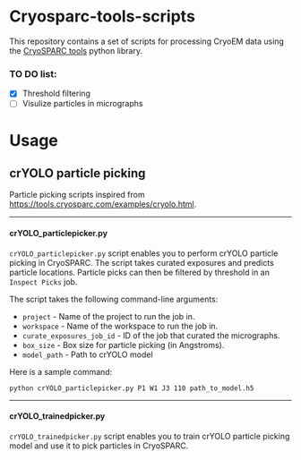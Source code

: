 # Cryosparc-tools-scripts
This repository contains a set of scripts for processing CryoEM data using the [CryoSPARC tools](https://tools.cryosparc.com/intro.html) python library.

### TO DO list:
- [X] Threshold filtering
- [ ] Visulize particles in micrographs

# Usage

## crYOLO particle picking
Particle picking scripts inspired from https://tools.cryosparc.com/examples/cryolo.html.

---

#### <b>crYOLO_particlepicker.py</b>
`crYOLO_particlepicker.py` script enables you to perform crYOLO particle picking in CryoSPARC. The script takes curated exposures and predicts particle locations. Particle picks can then be filtered by threshold in an `Inspect Picks` job.

The script takes the following command-line arguments:

- `project` - Name of the project to run the job in.
- `workspace` - Name of the workspace to run the job in.
- `curate_exposures_job_id` - ID of the job that curated the micrographs.
- `box_size` - Box size for particle picking (in Angstroms).
- `model_path` - Path to crYOLO model

Here is a sample command:
``` 
python crYOLO_particlepicker.py P1 W1 J3 110 path_to_model.h5 
```

---

#### <b>crYOLO_trainedpicker.py</b>
`crYOLO_trainedpicker.py` script enables you to train crYOLO particle picking model and use it to pick particles in CryoSPARC.